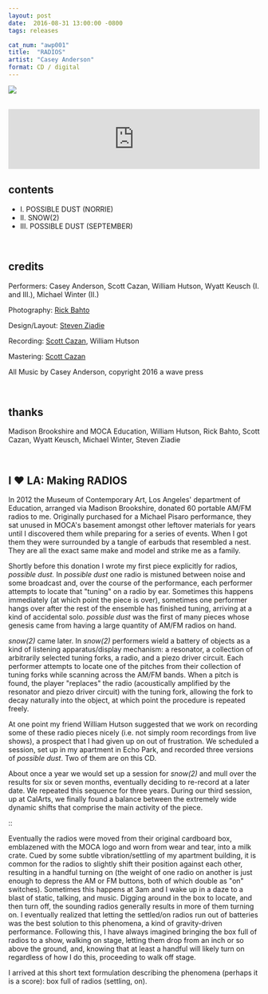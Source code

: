 ```yaml
---
layout: post
date:  2016-08-31 13:00:00 -0800
tags: releases

cat_num: "awp001"
title:  "RADIOS"
artist: "Casey Anderson"
format: CD / digital
---
```


![](https://awavepress.com/assets/radios_cover_v2.jpg)

<br/>

<iframe style="border: 0; width: 100%; height: 120px;" src="https://bandcamp.com/EmbeddedPlayer/album=210892502/size=large/bgcol=ffffff/linkcol=333333/tracklist=false/artwork=small/transparent=true/" seamless></iframe>

<br/>

## contents

* I. POSSIBLE DUST (NORRIE)
* II. SNOW(2)
* III. POSSIBLE DUST (SEPTEMBER)

<br/>

## credits

Performers: Casey Anderson, Scott Cazan, William Hutson, Wyatt Keusch (I. and III.), Michael Winter (II.)

Photography: [Rick Bahto](https://rickbahto.com/)

Design/Layout: [Steven Ziadie](https://estzi.com/)

Recording: [Scott Cazan](https://www.scottcazan.com/), William Hutson

Mastering: [Scott Cazan](https://www.scottcazan.com/)

All Music by Casey Anderson, copyright 2016 a wave press

<br/>

## thanks

Madison Brookshire and MOCA Education, William Hutson, Rick Bahto, Scott Cazan, Wyatt Keusch, Michael Winter, Steven Ziadie

<br/>

## I ❤ LA: Making RADIOS

In 2012 the Museum of Contemporary Art, Los Angeles' department of Education, arranged via Madison Brookshire, donated 60 portable AM/FM radios to me. Originally purchased for a Michael Pisaro performance, they sat unused in MOCA's basement amongst other leftover materials for years until I discovered them while preparing for a series of events. When I got them they were surrounded by a tangle of earbuds that resembled a nest. They are all the exact same make and model and strike me as a family.


Shortly before this donation I wrote my first piece explicitly for radios, *possible dust.* In *possible dust* one radio is mistuned between noise and some broadcast and, over the course of the performance, each performer attempts to locate that "tuning" on a radio by ear. Sometimes this happens immediately (at which point the piece is over), sometimes one performer hangs over after the rest of the ensemble has finished tuning, arriving at a kind of accidental solo. *possible dust* was the first of many pieces whose genesis came from having a large quantity of AM/FM radios on hand.


*snow(2)* came later. In *snow(2)* performers wield a battery of objects as a kind of listening apparatus/display mechanism: a resonator, a collection of arbitrarily selected tuning forks, a radio, and a piezo driver circuit. Each performer attempts to locate one of the pitches from their collection of tuning forks while scanning across the AM/FM bands. When a pitch is found, the player "replaces" the radio (acoustically amplified by the resonator and piezo driver circuit) with the tuning fork, allowing the fork to decay naturally into the object, at which point the procedure is repeated freely.

At one point my friend William Hutson suggested that we work on recording some of these radio pieces nicely (i.e. not simply room recordings from live shows), a prospect that I had given up on out of frustration. We scheduled a session, set up in my apartment in Echo Park, and recorded three versions of *possible dust*. Two of them are on this CD.

About once a year we would set up a session for *snow(2)* and mull over the results for six or seven months, eventually deciding to re-record at a later date. We repeated this sequence for three years. During our third session, up at CalArts, we finally found a balance between the extremely wide dynamic shifts that comprise the main activity of the piece.

::

Eventually the radios were moved from their original cardboard box, emblazened with the MOCA logo and worn from wear and tear, into a milk crate. Cued by some subtle vibration/settling of my apartment building, it is common for the radios to slightly shift their position against each other, resulting in a handful turning on (the weight of one radio on another is just enough to depress the AM or FM buttons, both of which double as "on" switches). Sometimes this happens at 3am and I wake up in a daze to a blast of static, talking, and music. Digging around in the box to locate, and then turn off, the sounding radios generally results in more of them turning on. I eventually realized that letting the settled/on radios run out of batteries was the best solution to this phenomena, a kind of gravity-driven performance. Following this, I have always imagined bringing the box full of radios to a show, walking on stage, letting them drop from an inch or so above the ground, and, knowing that at least a handful will likely turn on regardless of how I do this, proceeding to walk off stage.

I arrived at this short text formulation describing the phenomena (perhaps it is a score): box full of radios (settling, on).
